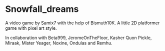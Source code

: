 # Snowfall_dreams

A video game by Samix7 with the help of Bismuth10K.
A little 2D platformer game with pixel art style.

In collaboration with Beta999, JeromeOnTheFloor, Kasher Quon Pickle, Miraak, Mister Yeager, Noxine, Ondulas and Remhu.


